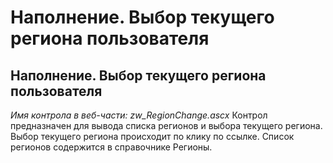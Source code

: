 ﻿---
description: 2.4.7
---
# Наполнение. Выбор текущего региона пользователя
## Наполнение. Выбор текущего региона пользователя
*Имя контрола в веб-части: zw_RegionChange.ascx*
Контрол предназначен для вывода списка регионов и выбора текущего региона.
Выбор текущего региона происходит по клику по ссылке.
Список регионов содержится в справочнике Регионы.
